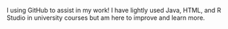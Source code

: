 I using GitHub to assist in my work! I have lightly used Java, HTML, and R Studio in university courses but am here to improve and learn more. 
